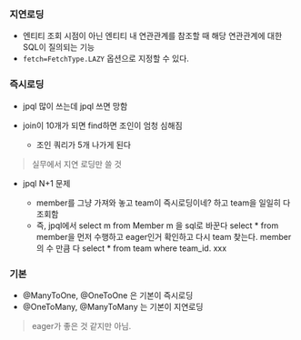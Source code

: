 ### 지연로딩

- 엔티티 조회 시점이 아닌 엔티티 내 연관관계를 참조할 때 해당 연관관계에 대한  SQL이 질의되는 기능
- `fetch=FetchType.LAZY` 옵션으로 지정할 수 있다.




### 즉시로딩

- jpql 많이 쓰는데 jpql 쓰면 망함 

- join이 10개가 되면 find하면 조인이 엄청 심해짐  
  - 조인 쿼리가 5개 나가게 된다  

> 실무에서 지연 로딩만 쓸 것 

- jpql N+1 문제

  - member를 그냥 가져와 놓고 team이 즉시로딩이네?  하고 team을 일일히 다 조회함 
  - 즉, jpql에서 select m from Member m 을 sql로 바꾼다 select * from member을 먼저 수행하고 eager인거 확인하고 다시 team 찾는다. member의 수 만큼 다 select * from team where team_id. xxx 
 

  

### 기본

- @ManyToOne, @OneToOne 은 기본이 즉시로딩
- @OneToMany, @ManyToMany 는 기본이 지연로딩 





> eager가 좋은 것 같지만 아님.



